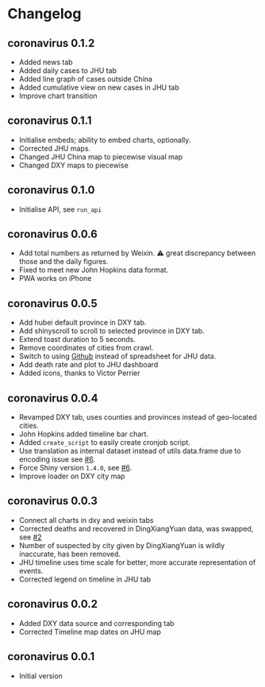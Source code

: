 # Changelog

## coronavirus 0.1.2

- Added news tab
- Added daily cases to JHU tab
- Added line graph of cases outside China
- Added cumulative view on new cases in JHU tab
- Improve chart transition

## coronavirus 0.1.1

- Initialise embeds; ability to embed charts, optionally.
- Corrected JHU maps.
- Changed JHU China map to piecewise visual map
- Changed DXY maps to piecewise

## coronavirus 0.1.0

- Initialise API, see `run_api`

## coronavirus 0.0.6

- Add total numbers as returned by Weixin. :warning: great discrepancy between those and the daily figures.
- Fixed to meet new John Hopkins data format.
- PWA works on iPhone

## coronavirus 0.0.5

- Add hubei default province in DXY tab.
- Add shinyscroll to scroll to selected province in DXY tab.
- Extend toast duration to 5 seconds.
- Remove coordinates of cities from crawl.
- Switch to using [Github](https://github.com/CSSEGISandData/2019-nCoV) instead of spreadsheet for JHU data. 
- Add death rate and plot to JHU dashboard
- Added icons, thanks to Victor Perrier

## coronavirus 0.0.4

- Revamped DXY tab, uses counties and provinces instead of geo-located cities.
- John Hopkins added timeline bar chart.
- Added `create_script` to easily create cronjob script.
- Use translation as internal dataset instead of utils data.frame due to encoding issue see [#6](https://github.com/JohnCoene/coronavirus/issues/6).
- Force Shiny version `1.4.0`, see [#6](https://github.com/JohnCoene/coronavirus/issues/6).
- Improve loader on DXY city map

## coronavirus 0.0.3

- Connect all charts in dxy and weixin tabs
- Corrected deaths and recovered in DingXiangYuan data, was swapped, see [#2](https://github.com/JohnCoene/coronavirus/issues/2)
- Number of suspected by city given by DingXiangYuan is wildly inaccurate, has been removed.
- JHU timeline uses time scale for better, more accurate representation of events.
- Corrected legend on timeline in JHU tab

## coronavirus 0.0.2

- Added DXY data source and corresponding tab
- Corrected Timeline map dates on JHU map

## coronavirus 0.0.1

* Initial version
